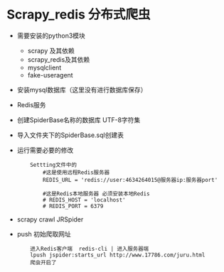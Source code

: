 # Scrapy_redis 分布式爬虫

* 需要安装的python3模块
	* scrapy 及其依赖
	* scrapy_redis及其依赖
	* mysqlclient
	* fake-useragent
	
* 安装mysql数据库（这里没有进行数据库保存）
* Redis服务
* 创建SpiderBase名称的数据库 UTF-8字符集
* 导入文件夹下的SpiderBase.sql创建表

* 运行需要必要的修改
	
	```
		Settting文件中的
			#这是使用远程Redis服务器
			REDIS_URL = 'redis://user:4634264015@服务器ip:服务器port' 
			
			#这是Redis本地服务器 必须安装本地Redis
			# REDIS_HOST = 'localhost'
			# REDIS_PORT = 6379
	```
* scrapy crawl JRSpider
* push 初始爬取网址 
	
	```
		进入Redis客户端  redis-cli | 进入服务器端
		lpush jspider:starts_url http://www.17786.com/juru.html
		爬虫开启了
	```
	

